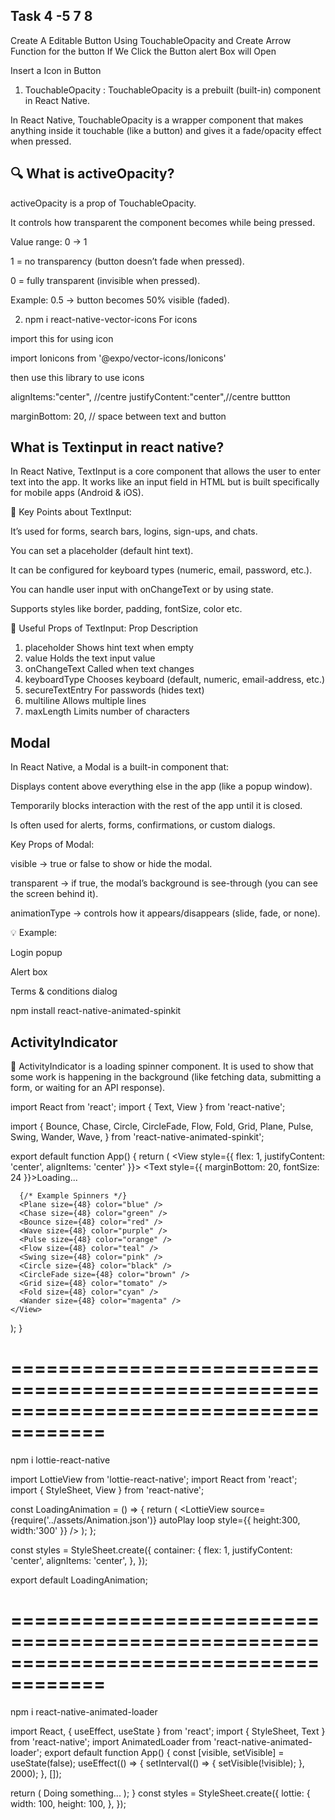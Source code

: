 
 
## Task 4 -5  7 8

Create A Editable Button Using  TouchableOpacity
and Create Arrow Function for the button If We Click the Button alert Box will Open


Insert a Icon in Button

1. TouchableOpacity : TouchableOpacity is a prebuilt (built-in) component in React Native.

In React Native, TouchableOpacity is a wrapper component that makes anything
 inside it touchable (like a button) and gives it a fade/opacity effect when pressed.


 ## 🔍 What is activeOpacity?

activeOpacity is a prop of TouchableOpacity.

It controls how transparent the component becomes while being pressed.

Value range: 0 → 1

1 = no transparency (button doesn’t fade when pressed).

0 = fully transparent (invisible when pressed).

Example: 0.5 → button becomes 50% visible (faded).


2. npm i react-native-vector-icons For icons

import this for using icon

import Ionicons  from '@expo/vector-icons/Ionicons'

then use this library to use icons 

 alignItems:"center", //centre
    justifyContent:"center",//centre buttton


 marginBottom: 20, // space between text and button


## What is Textinput in react native?

In React Native, TextInput is a core component that allows the user to enter text into the app.
It works like an input field in HTML but is built specifically for mobile apps (Android & iOS).

🔹 Key Points about TextInput:

It’s used for forms, search bars, logins, sign-ups, and chats.

You can set a placeholder (default hint text).

It can be configured for keyboard types (numeric, email, password, etc.).

You can handle user input with onChangeText or by using state.

Supports styles like border, padding, fontSize, color etc.

🔹 Useful Props of TextInput:
Prop	             Description
1. placeholder	     Shows hint text when empty
2. value           	Holds the text input value
3. onChangeText	  Called when text changes
4. keyboardType	   Chooses keyboard (default, numeric, email-address, etc.)
5. secureTextEntry	 For passwords (hides text)
6. multiline	       Allows multiple lines
7. maxLength	       Limits number of characters


## Modal

In React Native, a Modal is a built-in component that:

Displays content above everything else in the app (like a popup window).

Temporarily blocks interaction with the rest of the app until it is closed.

Is often used for alerts, forms, confirmations, or custom dialogs.

Key Props of Modal:

visible → true or false to show or hide the modal.

transparent → if true, the modal’s background is see-through (you can see the screen behind it).

animationType → controls how it appears/disappears (slide, fade, or none).

💡 Example:

Login popup

Alert box

Terms & conditions dialog


npm install react-native-animated-spinkit


## ActivityIndicator

📌 ActivityIndicator is a loading spinner component.
It is used to show that some work is happening in the background (like fetching data, submitting a form, or waiting for an API response).

import React from 'react';
import { Text, View } from 'react-native';

import {
  Bounce,
  Chase,
  Circle,
  CircleFade,
  Flow,
  Fold,
  Grid,
  Plane,
  Pulse,
  Swing,
  Wander,
  Wave,
} from 'react-native-animated-spinkit';

export default function App() {
  return (
    <View style={{ flex: 1, justifyContent: 'center', alignItems: 'center' }}>
      <Text style={{ marginBottom: 20, fontSize: 24 }}>Loading...</Text>

      {/* Example Spinners */}
      <Plane size={48} color="blue" />
      <Chase size={48} color="green" />
      <Bounce size={48} color="red" />
      <Wave size={48} color="purple" />
      <Pulse size={48} color="orange" />
      <Flow size={48} color="teal" />
      <Swing size={48} color="pink" />
      <Circle size={48} color="black" />
      <CircleFade size={48} color="brown" />
      <Grid size={48} color="tomato" />
      <Fold size={48} color="cyan" />
      <Wander size={48} color="magenta" />
    </View>
  );
}










======================================================================================
======================================================================================











npm i lottie-react-native






import LottieView from 'lottie-react-native';
import React from 'react';
import { StyleSheet, View } from 'react-native';

const LoadingAnimation = () => {
  return (
    <View style={styles.container}>
      <LottieView
        source={require('../assets/Animation.json')}
        autoPlay
        loop
        style={{ height:300, width:'300' }}
      />
    </View>
  );
};

const styles = StyleSheet.create({
  container: {
    flex: 1,
    justifyContent: 'center',
    alignItems: 'center',
  },
});

export default LoadingAnimation;

























======================================================================================
======================================================================================














npm i react-native-animated-loader





import React, { useEffect, useState } from 'react';
import { StyleSheet, Text } from 'react-native';
import AnimatedLoader from 'react-native-animated-loader';
export default function App() {
  const [visible, setVisible] = useState(false);
  useEffect(() => {
    setInterval(() => {
      setVisible(!visible);
    }, 2000);
  }, []);

  return (
    <AnimatedLoader
      visible={visible}
      overlayColor="rgba(255,255,255,0.75)"
      animationStyle={styles.lottie}
      speed={1}>
      <Text>Doing something...</Text>
    </AnimatedLoader>
  );
}
const styles = StyleSheet.create({
  lottie: {
    width: 100,
    height: 100,
  },
});
